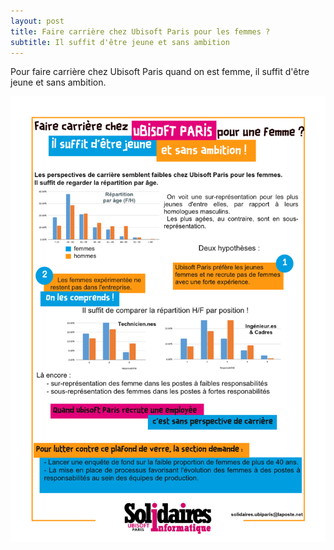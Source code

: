 ```yaml
---
layout: post
title: Faire carrière chez Ubisoft Paris pour les femmes ?
subtitle: Il suffit d'être jeune et sans ambition
---
```


Pour faire carrière chez Ubisoft Paris quand on est femme, il suffit d'être jeune et sans ambition.

![SIUbiParis](../assets/img/UbisoftParis_Affichage_016.png)
  
